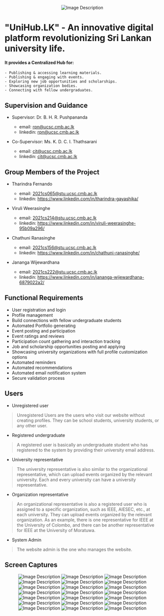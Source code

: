 <div style="text-align: center;">

![Image Description](https://github.com/tharindra26/UniHub.LK-SecondYearGroupProject/blob/main/Documentation/screenshots/logo.png)

</div>

# "UniHub.LK" - An innovative digital platform revolutionizing Sri Lankan university life. 

#### It provides a **Centralized Hub** for:
    - Publishing & accessing learning materials.
    - Publishing & engaging with events.
    - Exploring new job opportunities and scholarships.
    - Showcasing organization bodies.
    - Connecting with fellow undergraduates. 

## Supervision and Guidance
- Supervisor: Dr. B. H. R. Pushpananda
    - email: rpn@ucsc.cmb.ac.lk
    - linkedin: [rpn@ucsc.cmb.ac.lk](https://www.linkedin.com/in/randilp/)
 
- Co-Supervisor: Ms. K. D. C. I. Thathsarani
    - email: cit@ucsc.cmb.ac.lk
    - linkedin: [cit@ucsc.cmb.ac.lk](https://www.linkedin.com/in/chathuminishara2a1563179/)

 ## Group Members of the Project
 - Tharindra Fernando
    - email: 2021cs065@stu.ucsc.cmb.ac.lk
    - linkedin: https://www.linkedin.com/in/tharindra-gayashika/
  
- Viruli Weerasinghe
    - email: 2021cs214@stu.ucsc.cmb.ac.lk
    - linkedin: https://www.linkedin.com/in/viruli-weerasinghe-95b09a296/

 - Chathuni Ranasinghe
    - email: 2021cs156@stu.ucsc.cmb.ac.lk
    - linkedin: https://www.linkedin.com/in/chathuni-ranasinghe/
  
- Jananga Wijewardhana
    - email: 2021cs222@stu.ucsc.cmb.ac.lk
    - linkedin: https://www.linkedin.com/in/jananga-wijewardhana-6879022a2/
 
## Functional Requirements
- User registration and login
- Profile management
- Build connections with fellow undergraduate students
- Automated Portfolio generating
- Event posting and participation
- Event ratings and reviews
- Participation count gathering and interaction tracking
- Job and scholarship opportunities posting and applying
- Showcasing university organizations with full profile customization options
- Automated reminders
- Automated recommendations
- Automated email notification system
- Secure validation process

## Users
- Unregistered user
> Unregistered Users are the users who visit our website without creating profiles. They can be school students, university students, or any other user.
- Registered undergraduate
> A registered user is basically an undergraduate student who has registered to the system by providing their university email address.
- University representative
> The university representative is also similar to the organizational representative, which can upload events organized by the relevant university. Each and every university can have a university representative.
- Organization representative
> An organizational representative is also a registered user who is assigned to a specific organization, such as IEEE, AIESEC, etc., at each university. They can upload events organized by the relevant organization. As an example, there is one representative for IEEE at the University of Colombo, and there can be another representative for IEEE at the University of Moratuwa.
- System Admin
> The website admin is the one who manages the website.


## Screen Captures
<div style="text-align: center;">
    
![Image Description](https://github.com/tharindra26/UniHub.LK-SecondYearGroupProject/blob/main/Documentation/screenshots/1.png)
![Image Description](https://github.com/tharindra26/UniHub.LK-SecondYearGroupProject/blob/main/Documentation/screenshots/2.png)
![Image Description](https://github.com/tharindra26/UniHub.LK-SecondYearGroupProject/blob/main/Documentation/screenshots/3.png)
![Image Description](https://github.com/tharindra26/UniHub.LK-SecondYearGroupProject/blob/main/Documentation/screenshots/4.png)
![Image Description](https://github.com/tharindra26/UniHub.LK-SecondYearGroupProject/blob/main/Documentation/screenshots/5.png)
![Image Description](https://github.com/tharindra26/UniHub.LK-SecondYearGroupProject/blob/main/Documentation/screenshots/6.png)
![Image Description](https://github.com/tharindra26/UniHub.LK-SecondYearGroupProject/blob/main/Documentation/screenshots/7.png)
![Image Description](https://github.com/tharindra26/UniHub.LK-SecondYearGroupProject/blob/main/Documentation/screenshots/8.png)
![Image Description](https://github.com/tharindra26/UniHub.LK-SecondYearGroupProject/blob/main/Documentation/screenshots/9.png)
![Image Description](https://github.com/tharindra26/UniHub.LK-SecondYearGroupProject/blob/main/Documentation/screenshots/10.png)
![Image Description](https://github.com/tharindra26/UniHub.LK-SecondYearGroupProject/blob/main/Documentation/screenshots/11.png)
![Image Description](https://github.com/tharindra26/UniHub.LK-SecondYearGroupProject/blob/main/Documentation/screenshots/12.png)
![Image Description](https://github.com/tharindra26/UniHub.LK-SecondYearGroupProject/blob/main/Documentation/screenshots/13.png)
![Image Description](https://github.com/tharindra26/UniHub.LK-SecondYearGroupProject/blob/main/Documentation/screenshots/14.png)
![Image Description](https://github.com/tharindra26/UniHub.LK-SecondYearGroupProject/blob/main/Documentation/screenshots/15.png)
![Image Description](https://github.com/tharindra26/UniHub.LK-SecondYearGroupProject/blob/main/Documentation/screenshots/16.png)
![Image Description](https://github.com/tharindra26/UniHub.LK-SecondYearGroupProject/blob/main/Documentation/screenshots/17.png)
![Image Description](https://github.com/tharindra26/UniHub.LK-SecondYearGroupProject/blob/main/Documentation/screenshots/18.png)
![Image Description](https://github.com/tharindra26/UniHub.LK-SecondYearGroupProject/blob/main/Documentation/screenshots/19.png)
![Image Description](https://github.com/tharindra26/UniHub.LK-SecondYearGroupProject/blob/main/Documentation/screenshots/20.png)
![Image Description](https://github.com/tharindra26/UniHub.LK-SecondYearGroupProject/blob/main/Documentation/screenshots/21.png)

</div>
